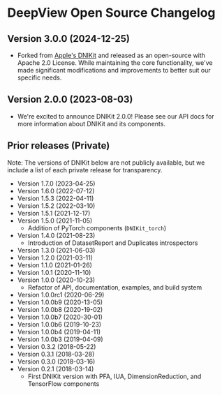 DeepView Open Source Changelog
================================

Version 3.0.0 (2024-12-25)
--------------------------
- Forked from [Apple's DNIKit](https://github.com/apple/dnikit) and released as an open-source with Apache 2.0 License. While maintaining the core functionality, we've made significant modifications and improvements to better suit our specific needs. 

Version 2.0.0 (2023-08-03)
--------------------------
- We're excited to announce DNIKit 2.0.0! Please see our API docs for more information about DNIKit and its components.

Prior releases (Private)
------------------------
Note: The versions of DNIKit below are not publicly available,
but we include a list of each private release for transparency.

- Version 1.7.0 (2023-04-25)
- Version 1.6.0 (2022-07-12)
- Version 1.5.3 (2022-04-11)
- Version 1.5.2 (2022-03-10)
- Version 1.5.1 (2021-12-17)
- Version 1.5.0 (2021-11-05)
  - Addition of PyTorch components (``DNIKit_torch``)
- Version 1.4.0 (2021-08-23)
  - Introduction of DatasetReport and Duplicates introspectors
- Version 1.3.0 (2021-06-03)
- Version 1.2.0 (2021-03-11)
- Version 1.1.0 (2021-01-26)
- Version 1.0.1 (2020-11-10)
- Version 1.0.0 (2020-10-23)
  - Refactor of API, documentation, examples, and build system
- Version 1.0.0rc1 (2020-06-29)
- Version 1.0.0b9 (2020-13-05)
- Version 1.0.0b8 (2020-19-02)
- Version 1.0.0b7 (2020-30-01)
- Version 1.0.0b6 (2019-10-23)
- Version 1.0.0b4 (2019-04-11)
- Version 1.0.0b3 (2019-04-09)
- Version 0.3.2 (2018-05-22)
- Version 0.3.1 (2018-03-28)
- Version 0.3.0 (2018-03-16)
- Version 0.2.1 (2018-03-14)
  - First DNIKit version with PFA, IUA, DimensionReduction, and TensorFlow components
